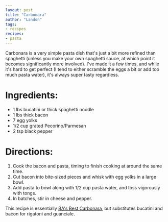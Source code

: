 ```yaml
---
layout: post
title: "Carbonara"
author: "Landon"
tags:
- recipes
recipes:
- pasta
---
```


Carbonara is a very simple pasta dish that's just a bit more refined than spaghetti (unless you make your own spaghetti sauce, at which point it becomes significantly more involved). I've made it a few times, and while it's hard to get perfect (I tend to either scramble the eggs a bit or add too much pasta water), it's always super tasty regardless.

# Ingredients:
- 1 lbs bucatini or thick spaghetti noodle
- 1 lbs thick bacon
- 7 egg yolks
- 1/2 cup grated Pecorino/Parmesan
- 2 tsp black pepper

# Directions:
1. Cook the bacon and pasta, timing to finish cooking at around the same time.
2. Cut bacon into bite-sized pieces and whisk with egg yolks in a large bowl.
3. Add pasta to bowl along with 1/2 cup pasta water, and toss vigorously with tongs.
4. In batches, stir in cheese and pepper.

This recipe is essentially [BA's Best Carbonara](https://www.bonappetit.com/recipe/the-silkiest-carbonara), but substitutes bucatini and bacon for rigatoni and guanciale.
